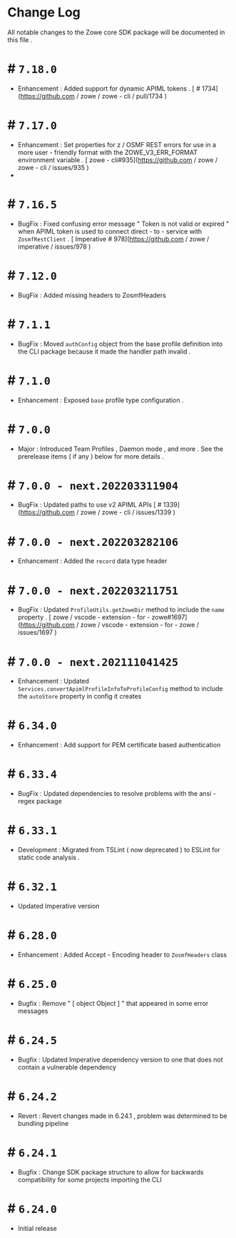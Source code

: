 # Change Log 

 All notable changes to the Zowe core SDK package will be documented in this file . 

 # # ` 7.18.0 ` 

 - Enhancement : Added support for dynamic APIML tokens . [ # 1734](https://github.com / zowe / zowe - cli / pull/1734 ) 

 # # ` 7.17.0 ` 

 - Enhancement : Set properties for z / OSMF REST errors for use in a more user - friendly format with the ZOWE_V3_ERR_FORMAT environment variable . [ zowe - cli#935](https://github.com / zowe / zowe - cli / issues/935 ) 
 - 
 # # ` 7.16.5 ` 

 - BugFix : Fixed confusing error message " Token is not valid or expired " when APIML token is used to connect direct - to - service with ` ZosmfRestClient ` . [ Imperative # 978](https://github.com / zowe / imperative / issues/978 ) 

 # # ` 7.12.0 ` 

 - BugFix : Added missing headers to ZosmfHeaders 

 # # ` 7.1.1 ` 

 - BugFix : Moved ` authConfig ` object from the base profile definition into the CLI package because it made the handler path invalid . 

 # # ` 7.1.0 ` 

 - Enhancement : Exposed ` base ` profile type configuration . 

 # # ` 7.0.0 ` 

 - Major : Introduced Team Profiles , Daemon mode , and more . See the prerelease items ( if any ) below for more details . 

 # # ` 7.0.0 - next.202203311904 ` 

 - BugFix : Updated paths to use v2 APIML APIs [ # 1339](https://github.com / zowe / zowe - cli / issues/1339 ) 

 # # ` 7.0.0 - next.202203282106 ` 

 - Enhancement : Added the ` record ` data type header 

 # # ` 7.0.0 - next.202203211751 ` 

 - BugFix : Updated ` ProfileUtils.getZoweDir ` method to include the ` name ` property . [ zowe / vscode - extension - for - zowe#1697](https://github.com / zowe / vscode - extension - for - zowe / issues/1697 ) 

 # # ` 7.0.0 - next.202111041425 ` 

 - Enhancement : Updated ` Services.convertApimlProfileInfoToProfileConfig ` method to include the ` autoStore ` property in config it creates 

 # # ` 6.34.0 ` 

 - Enhancement : Add support for PEM certificate based authentication 

 # # ` 6.33.4 ` 

 - BugFix : Updated dependencies to resolve problems with the ansi - regex package 

 # # ` 6.33.1 ` 

 - Development : Migrated from TSLint ( now deprecated ) to ESLint for static code analysis . 

 # # ` 6.32.1 ` 

 - Updated Imperative version 

 # # ` 6.28.0 ` 

 - Enhancement : Added Accept - Encoding header to ` ZosmfHeaders ` class 

 # # ` 6.25.0 ` 

 - Bugfix : Remove " [ object Object ] " that appeared in some error messages 

 # # ` 6.24.5 ` 

 - Bugfix : Updated Imperative dependency version to one that does not contain a vulnerable dependency 

 # # ` 6.24.2 ` 

 - Revert : Revert changes made in 6.24.1 , problem was determined to be bundling pipeline 

 # # ` 6.24.1 ` 

 - Bugfix : Change SDK package structure to allow for backwards compatibility for some projects importing the CLI 

 # # ` 6.24.0 ` 

 - Initial release 
